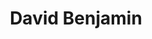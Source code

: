 ---
layout: page
title: David Benjamin
description: Ph.D. 2014
img: 
redirect: 
importance: 1
category: past
---